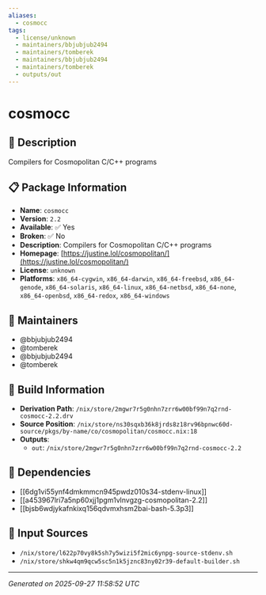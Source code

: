 ```yaml
---
aliases:
  - cosmocc
tags:
  - license/unknown
  - maintainers/bbjubjub2494
  - maintainers/tomberek
  - maintainers/bbjubjub2494
  - maintainers/tomberek
  - outputs/out
---
```


# cosmocc

## 📝 Description

Compilers for Cosmopolitan C/C++ programs

## 📋 Package Information

- **Name**: `cosmocc`
- **Version**: `2.2`
- **Available**: ✅ Yes
- **Broken**: ✅ No
- **Description**: Compilers for Cosmopolitan C/C++ programs
- **Homepage**: [https://justine.lol/cosmopolitan/](https://justine.lol/cosmopolitan/)
- **License**: `unknown`
- **Platforms**: `x86_64-cygwin`, `x86_64-darwin`, `x86_64-freebsd`, `x86_64-genode`, `x86_64-solaris`, `x86_64-linux`, `x86_64-netbsd`, `x86_64-none`, `x86_64-openbsd`, `x86_64-redox`, `x86_64-windows`
## 👥 Maintainers

- @bbjubjub2494
- @tomberek
- @bbjubjub2494
- @tomberek


## 🔧 Build Information

- **Derivation Path**: `/nix/store/2mgwr7r5g0nhn7zrr6w00bf99n7q2rnd-cosmocc-2.2.drv`
- **Source Position**: `/nix/store/ns30sqxb36k8jrds8z18rv96bpnwc60d-source/pkgs/by-name/co/cosmopolitan/cosmocc.nix:18`
- **Outputs**:
  - `out`:  `/nix/store/2mgwr7r5g0nhn7zrr6w00bf99n7q2rnd-cosmocc-2.2`

## 🔗 Dependencies

- [[6dg1vi55ynf4dmkmmcn945pwdz010s34-stdenv-linux]]
- [[a453967lri7a5np60xjj1pgm1vlnvgzg-cosmopolitan-2.2]]
- [[bjsb6wdjykafnkixq156qdvmxhsm2bai-bash-5.3p3]]

## 📁 Input Sources

- `/nix/store/l622p70vy8k5sh7y5wizi5f2mic6ynpg-source-stdenv.sh`
- `/nix/store/shkw4qm9qcw5sc5n1k5jznc83ny02r39-default-builder.sh`

---
*Generated on 2025-09-27 11:58:52 UTC*
